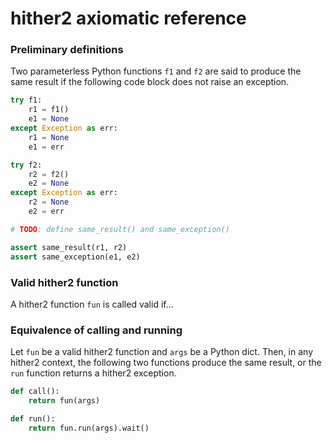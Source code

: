 # hither2 axiomatic reference

### Preliminary definitions

Two parameterless Python functions `f1` and `f2` are said to produce the same result if the following code block does not raise an exception.

```python
try f1:
    r1 = f1()
    e1 = None
except Exception as err:
    r1 = None
    e1 = err

try f2:
    r2 = f2()
    e2 = None
except Exception as err:
    r2 = None
    e2 = err

# TODO: define same_result() and same_exception()

assert same_result(r1, r2)
assert same_exception(e1, e2)
```

### Valid hither2 function

A hither2 function `fun` is called valid if...

### Equivalence of calling and running

Let `fun` be a valid hither2 function and `args` be a Python dict.
Then, in any hither2 context, the following two functions produce the same result, or the `run` function returns a hither2 exception.

```python
def call():
    return fun(args)

def run():
    return fun.run(args).wait()
```


